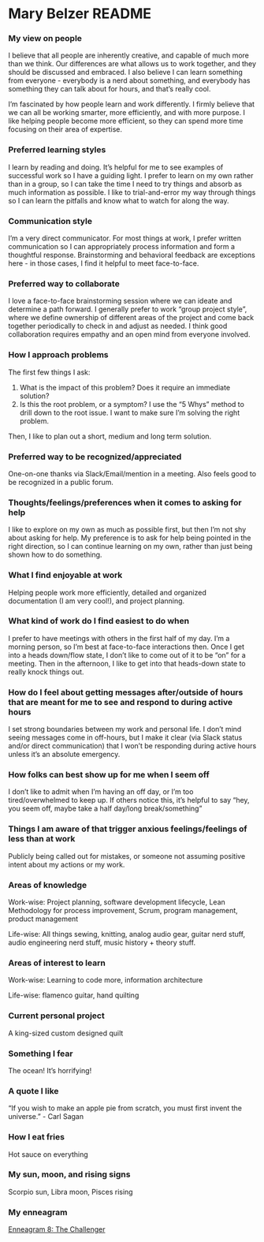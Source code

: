 # Mary Belzer README

### My view on people

I believe that all people are inherently creative, and capable of much more than we think. Our differences are what allows us to work together, and they should be discussed and embraced. I also believe I can learn something from everyone - everybody is a nerd about something, and everybody has something they can talk about for hours, and that’s really cool.

I’m fascinated by how people learn and work differently. I firmly believe that we can all be working smarter, more efficiently, and with more purpose. I like helping people become more efficient, so they can spend more time focusing on their area of expertise.

### Preferred learning styles

I learn by reading and doing. It’s helpful for me to see examples of successful work so I have a guiding light. I prefer to learn on my own rather than in a group, so I can take the time I need to try things and absorb as much information as possible. I like to trial-and-error my way through things so I can learn the pitfalls and know what to watch for along the way.

### Communication style

I’m a very direct communicator. For most things at work, I prefer written communication so I can appropriately process information and form a thoughtful response. Brainstorming and behavioral feedback are exceptions here - in those cases, I find it helpful to meet face-to-face.

### Preferred way to collaborate

I love a face-to-face brainstorming session where we can ideate and determine a path forward. I generally prefer to work “group project style”, where we define ownership of different areas of the project and come back together periodically to check in and adjust as needed. I think good collaboration requires empathy and an open mind from everyone involved.

### How I approach problems

The first few things I ask:

1. What is the impact of this problem? Does it require an immediate solution?
2. Is this the root problem, or a symptom? I use the “5 Whys” method to drill down to the root issue. I want to make sure I’m solving the right problem.

Then, I like to plan out a short, medium and long term solution.

### Preferred way to be recognized/appreciated

One-on-one thanks via Slack/Email/mention in a meeting. Also feels good to be recognized in a public forum.

### Thoughts/feelings/preferences when it comes to asking for help

I like to explore on my own as much as possible first, but then I’m not shy about asking for help. My preference is to ask for help being pointed in the right direction, so I can continue learning on my own, rather than just being shown how to do something.

### What I find enjoyable at work

Helping people work more efficiently, detailed and organized documentation (I am very cool!), and project planning.

### What kind of work do I find easiest to do when

I prefer to have meetings with others in the first half of my day. I’m a morning person, so I’m best at face-to-face interactions then. Once I get into a heads down/flow state, I don’t like to come out of it to be “on” for a meeting. Then in the afternoon, I like to get into that heads-down state to really knock things out.

### How do I feel about getting messages after/outside of hours that are meant for me to see and respond to during active hours

I set strong boundaries between my work and personal life. I don’t mind seeing messages come in off-hours, but I make it clear (via Slack status and/or direct communication) that I won’t be responding during active hours unless it’s an absolute emergency.

### How folks can best show up for me when I seem off

I don’t like to admit when I’m having an off day, or I’m too tired/overwhelmed to keep up. If others notice this, it’s helpful to say “hey, you seem off, maybe take a half day/long break/something”

### Things I am aware of that trigger anxious feelings/feelings of less than at work

Publicly being called out for mistakes, or someone not assuming positive intent about my actions or my work.

### Areas of knowledge

Work-wise: Project planning, software development lifecycle, Lean Methodology for process improvement, Scrum, program management, product management

Life-wise: All things sewing, knitting, analog audio gear, guitar nerd stuff, audio engineering nerd stuff, music history + theory stuff.

### Areas of interest to learn

Work-wise: Learning to code more, information architecture

Life-wise: flamenco guitar, hand quilting

### Current personal project

A king-sized custom designed quilt

### Something I fear

The ocean! It’s horrifying!

### A quote I like

“If you wish to make an apple pie from scratch, you must first invent the universe.” - Carl Sagan

### How I eat fries

Hot sauce on everything

### My sun, moon, and rising signs

Scorpio sun, Libra moon, Pisces rising

### My enneagram

[Enneagram 8: The Challenger](https://www.enneagraminstitute.com/type-8)
